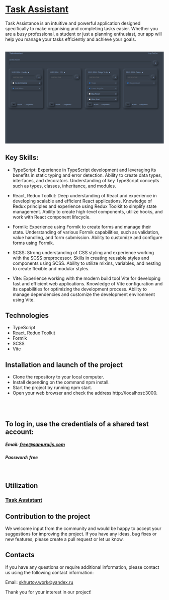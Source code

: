 # [**Task Assistant**](https://task-assistant-ver-ii.vercel.app/)

Task Assistance is an intuitive and powerful application designed specifically to make organising and completing tasks
easier. Whether you are a busy professional, a student or just a planning enthusiast, our app will help you manage your
tasks efficiently and achieve your goals.

<br>

<img src="./src/assets/img/image.png" alt="image"/>

## Key Skills:

- TypeScript:
  Experience in TypeScript development and leveraging its benefits in static typing and error detection.
  Ability to create data types, interfaces, and decorators.
  Understanding of key TypeScript concepts such as types, classes, inheritance, and modules.

- React, Redux Toolkit:
  Deep understanding of React and experience in developing scalable and efficient React applications.
  Knowledge of Redux principles and experience using Redux Toolkit to simplify state management.
  Ability to create high-level components, utilize hooks, and work with React component lifecycle.

- Formik:
  Experience using Formik to create forms and manage their state.
  Understanding of various Formik capabilities, such as validation, value handling, and form submission.
  Ability to customize and configure forms using Formik.

- SCSS:
  Strong understanding of CSS styling and experience working with the SCSS preprocessor.
  Skills in creating reusable styles and components using SCSS.
  Ability to utilize mixins, variables, and nesting to create flexible and modular styles.

- Vite:
  Experience working with the modern build tool Vite for developing fast and efficient web applications.
  Knowledge of Vite configuration and its capabilities for optimizing the development process.
  Ability to manage dependencies and customize the development environment using Vite.

## Technologies

- TypeScript
- React, Redux Toolkit
- Formik
- SCSS
- Vite

## Installation and launch of the project

- Clone the repository to your local computer.
- Install depending on the command npm install.
- Start the project by running npm start.
- Open your web browser and check the address http://localhost:3000.

<br>
<br>

## To log in, use the credentials of a shared test account:

##### Email: free@samuraijs.com

##### Password: free

<br>

## Utilization

### [**Task Assistant**](https://task-assistant-ver-ii.vercel.app/)

## Contribution to the project

We welcome input from the community and would be happy to accept your suggestions for improving the project. If you have
any ideas, bug fixes or new features, please create a pull request or let us know.

## Contacts

If you have any questions or require additional information, please contact us using the following contact information:

Email: [skhurtov.work@yandex.ru](skhurtov.work@yandex.ru)

Thank you for your interest in our project!
